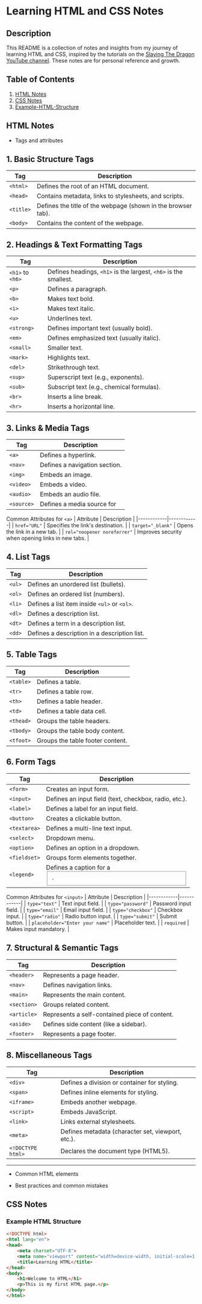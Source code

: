 # Learning HTML and CSS Notes

## Description
This README is a collection of notes and insights from my journey of learning HTML and CSS, inspired by the tutorials on the [Slaying The Dragon YouTube channel](https://www.youtube.com/@slayingthedragon). These notes are for personal reference and growth.


## Table of Contents
1. [HTML Notes](#html-notes)
2. [CSS Notes](#css-notes)
3. [Example-HTML-Structure](#example-html-structure)

## HTML Notes
- Tags and attributes
## 1. Basic Structure Tags
| Tag       | Description |
|-----------|------------|
| `<html>`  | Defines the root of an HTML document. |
| `<head>`  | Contains metadata, links to stylesheets, and scripts. |
| `<title>` | Defines the title of the webpage (shown in the browser tab). |
| `<body>`  | Contains the content of the webpage. |

## 2. Headings & Text Formatting Tags

| Tag         | Description |
|-------------|------------|
| `<h1>` to `<h6>` | Defines headings, `<h1>` is the largest, `<h6>` is the smallest. |
| `<p>`       | Defines a paragraph. |
| `<b>`       | Makes text bold. |
| `<i>`       | Makes text italic. |
| `<u>`       | Underlines text. |
| `<strong>`  | Defines important text (usually bold). |
| `<em>`      | Defines emphasized text (usually italic). |
| `<small>`   | Smaller text. |
| `<mark>`    | Highlights text. |
| `<del>`     | Strikethrough text. |
| `<sup>`     | Superscript text (e.g., exponents). |
| `<sub>`     | Subscript text (e.g., chemical formulas). |
| `<br>`      | Inserts a line break. |
| `<hr>`      | Inserts a horizontal line. |

## 3. Links & Media Tags

| Tag        | Description |
|------------|------------|
| `<a>`      | Defines a hyperlink. |
| `<nav>`    | Defines a navigation section. |
| `<img>`    | Embeds an image. |
| `<video>`  | Embeds a video. |
| `<audio>`  | Embeds an audio file. |
| `<source>` | Defines a media source for <audio> or <video>. |

Common Attributes for `<a>`
| Attribute  | Description |
|------------|------------|
| `href="URL"`                | Specifies the link's destination. |
| `target="_blank"`           | Opens the link in a new tab. |
| `rel="noopener noreferrer"` | Improves security when opening links in new tabs. |

## 4. List Tags

| Tag        | Description |
|------------|------------|
| `<ul>`     | Defines an unordered list (bullets). |
| `<ol>`     | Defines an ordered list (numbers). |
| `<li>`     | Defines a list item inside `<ul>` or `<ol>`. |
| `<dl>`     | Defines a description list. |
| `<dt>`     | Defines a term in a description list. |
| `<dd>`     | Defines a description in a description list. |

## 5. Table Tags

| Tag       | Description |
|-----------|------------|
| `<table>` | Defines a table. |
| `<tr>`    | Defines a table row. |
| `<th>`    | Defines a table header. |
| `<td>`    | Defines a table data cell. |
| `<thead>` | Groups the table headers. |
| `<tbody>` | Groups the table body content. |
| `<tfoot>` | Groups the table footer content. |

## 6. Form Tags

| Tag        | Description |
|------------|------------|
| `<form>`   | Creates an input form. |
| `<input>`  | Defines an input field (text, checkbox, radio, etc.). |
| `<label>`  | Defines a label for an input field. |
| `<button>` | Creates a clickable button. |
| `<textarea>` | Defines a multi-line text input. |
| `<select>` | Dropdown menu. |
| `<option>` | Defines an option in a dropdown. |
| `<fieldset>` | Groups form elements together. |
| `<legend>` | Defines a caption for a <fieldset>. |

Common Attributes for `<input>`
| Attribute  | Description |
|------------|------------|
| `type="text"`       | Text input field. |
| `type="password"`   | Password input field. |
| `type="email"`      | Email input field. |
| `type="checkbox"`   | Checkbox input. |
| `type="radio"`      | Radio button input. |
| `type="submit"`     | Submit button. |
| `placeholder="Enter your name"` | Placeholder text. |
| `required`          | Makes input mandatory. |

## 7. Structural & Semantic Tags

| Tag         | Description |
|-------------|------------|
| `<header>`  | Represents a page header. |
| `<nav>`     | Defines navigation links. |
| `<main>`    | Represents the main content. |
| `<section>` | Groups related content. |
| `<article>` | Represents a self-contained piece of content. |
| `<aside>`   | Defines side content (like a sidebar). |
| `<footer>`  | Represents a page footer. |

## 8. Miscellaneous Tags

| Tag       | Description |
|-----------|------------|
| `<div>`   | Defines a division or container for styling. |
| `<span>`  | Defines inline elements for styling. |
| `<iframe>` | Embeds another webpage. |
| `<script>` | Embeds JavaScript. |
| `<link>`  | Links external stylesheets. |
| `<meta>`  | Defines metadata (character set, viewport, etc.). |
| `<!DOCTYPE html>` | Declares the document type (HTML5). |

---

- Common HTML elements

- Best practices and common mistakes

## CSS Notes

### Example HTML Structure
```html
<!DOCTYPE html>
<html lang="en">
<head>
    <meta charset="UTF-8">
    <meta name="viewport" content="width=device-width, initial-scale=1.0">
    <title>Learning HTML</title>
</head>
<body>
    <h1>Welcome to HTML</h1>
    <p>This is my first HTML page.</p>
</body>
</html>
